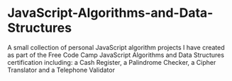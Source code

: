 # JavaScript-Algorithms-and-Data-Structures
A small collection of personal JavaScript algorithm projects I have created as part of the Free Code Camp JavaScript Algorithms and Data Structures certification including: a Cash Register, a Palindrome Checker, a Cipher Translator and a Telephone Validator
